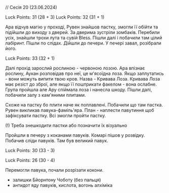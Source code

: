 
// Сесія 20 (23.06.2024)

Luck Points: 31 (28 + 3)
Luck Points: 32 (31 + 1)


Ара відчув магію у проході, Рувен знайшов пастку, змогли її обійти та підійшли до виходу з дверей. За дверима зустріли зомбаків.
Перебили усіх, знайшли трохи лута та сувій Bless.
Пішли далі і побачили там цілий лабіринт. Пішли по слідах. Дійшли до печери. У печері завал, розібрали його.

Luck Points: 33 (32 + 1)

Далі прохід зарослий рослиною - червоною лозою. Ара впізнає рослину, Аукан розповідав про неї, це м'ясоїдна лоза. Якщо заплутатись - вони можуть випити твою кров. Назва - Кривава Лоза.
Кривава Лоза має резіст до зброї, але якщо її поштрикати факелом - вона ослабне. Група пройшла але Ару спіймала лоза і нанесла шкоду. Пішли далі, побачили залу з кам'яними плитами.

Схоже на пастку бо плити наче як поплавлені. Побачили що там пастка. Рувен викликав павука-фаміль'яра. План - наплести павутиння щоб зафіксувати пастку. Всі змогли пройти пастку.

(!) Треба знешкодити пастки або позначити їх візуально

Пройшли в печеру з коканами павуків. Комарі пішов у розвідку. Побачив сліди павуків. Там був великий павук.

Luck Points: 30 (33 - 3)

Luck Points: 26 (30 - 4)

Перемогли павука, почали розрізати кокони.
- залишки Бйорнтону Чоботу (без пальця)
- антидот яду павуків, кислота, вогонь алхіміка
